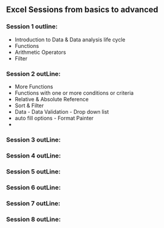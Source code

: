 ## Excel Sessions from basics to advanced

### Session 1 outline:
- Introduction to Data & Data analysis life cycle
- Functions
- Arithmetic Operators
- Filter

### Session 2 outLine:
- More Functions
- Functions with one or more conditions or criteria
- Relative & Absolute Reference
- Sort & Filter
- Data - Data Validation - Drop down list
- auto fill options - Format Painter
- 
### Session 3 outLine:

### Session 4 outLine:

### Session 5 outLine:

### Session 6 outLine:

### Session 7 outLine:

### Session 8 outLine:
